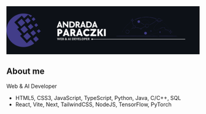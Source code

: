 <img src="https://github.com/Andrada31/Andrada31/blob/main/_banner.png">

## About me

Web & AI Developer

- HTML5, CSS3, JavaScript, TypeScript, Python, Java, C/C++, SQL
- React, Vite, Next, TailwindCSS, NodeJS, TensorFlow, PyTorch
